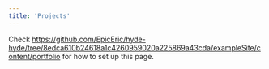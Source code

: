 ```yaml
---
title: 'Projects'
---
```

Check https://github.com/EpicEric/hyde-hyde/tree/8edca610b24618a1c4260959020a225869a43cda/exampleSite/content/portfolio for how to set up this page.

